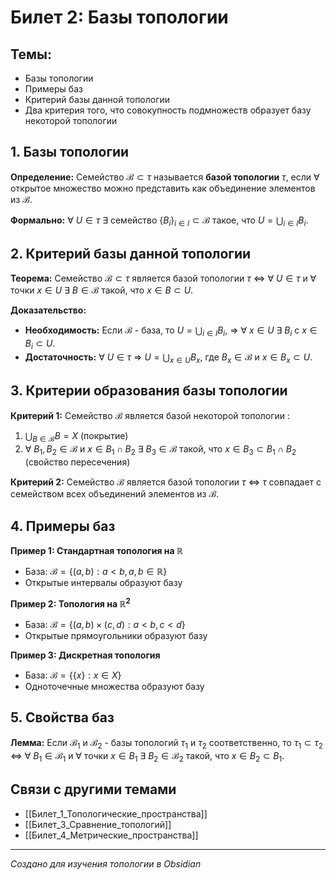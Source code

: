 # Билет 2: Базы топологии

## Темы:
- Базы топологии
- Примеры баз
- Критерий базы данной топологии
- Два критерия того, что совокупность подмножеств образует базу некоторой топологии

## 1. Базы топологии

**Определение:** Семейство $\mathcal{B} \subset \tau$ называется **базой топологии** $\tau$, если ∀ открытое множество можно представить как объединение элементов из $\mathcal{B}$.

**Формально:** ∀ $U \in \tau$ ∃ семейство $\{B_i\}_{i \in I} \subset \mathcal{B}$ такое, что $U = \bigcup_{i \in I} B_i$.

## 2. Критерий базы данной топологии

**Теорема:** Семейство $\mathcal{B} \subset \tau$ является базой топологии $\tau$ ⇔ ∀ $U \in \tau$ и ∀ точки $x \in U$ ∃ $B \in \mathcal{B}$ такой, что $x \in B \subset U$.

**Доказательство:**
- **Необходимость:** Если $\mathcal{B}$ - база, то $U = \bigcup_{i \in I} B_i$, ⇒ ∀ $x \in U$ ∃ $B_i$ с $x \in B_i \subset U$.
- **Достаточность:** ∀ $U \in \tau$ ⇒ $U = \bigcup_{x \in U} B_x$, где $B_x \in \mathcal{B}$ и $x \in B_x \subset U$.

## 3. Критерии образования базы топологии

**Критерий 1:** Семейство $\mathcal{B}$ является базой некоторой топологии :

1. $\bigcup_{B \in \mathcal{B}} B = X$ (покрытие)
2. ∀ $B_1, B_2 \in \mathcal{B}$ и $x \in B_1 \cap B_2$ ∃ $B_3 \in \mathcal{B}$ такой, что $x \in B_3 \subset B_1 \cap B_2$ (свойство пересечения)

**Критерий 2:** Семейство $\mathcal{B}$ является базой топологии $\tau$ ⇔ $\tau$ совпадает с семейством всех объединений элементов из $\mathcal{B}$.

## 4. Примеры баз

**Пример 1: Стандартная топология на $\mathbb{R}$**
- База: $\mathcal{B} = \{(a,b) : a < b, a,b \in \mathbb{R}\}$
- Открытые интервалы образуют базу

**Пример 2: Топология на $\mathbb{R}^2$**
- База: $\mathcal{B} = \{(a,b) \times (c,d) : a < b, c < d\}$
- Открытые прямоугольники образуют базу

**Пример 3: Дискретная топология**
- База: $\mathcal{B} = \{\{x\} : x \in X\}$
- Одноточечные множества образуют базу

## 5. Свойства баз

**Лемма:** Если $\mathcal{B}_1$ и $\mathcal{B}_2$ - базы топологий $\tau_1$ и $\tau_2$ соответственно, то $\tau_1 \subset \tau_2$ ⇔ ∀ $B_1 \in \mathcal{B}_1$ и ∀ точки $x \in B_1$ ∃ $B_2 \in \mathcal{B}_2$ такой, что $x \in B_2 \subset B_1$.

## Связи с другими темами

- [[Билет_1_Топологические_пространства]]
- [[Билет_3_Сравнение_топологий]]
- [[Билет_4_Метрические_пространства]]

---
*Создано для изучения топологии в Obsidian*
